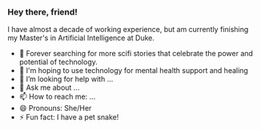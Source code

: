 ### Hey there, friend!

I have almost a decade of working experience, but am currently finishing my Master's in Artificial Intelligence at Duke.

- 🔭 Forever searching for more scifi stories that celebrate the power and potential of technology.
- 🌱 I'm hoping to use technology for mental health support and healing
- 🤔 I’m looking for help with ...
- 💬 Ask me about ...
- 📫 How to reach me: ...
- 😄 Pronouns: She/Her
- ⚡ Fun fact: I have a pet snake!

